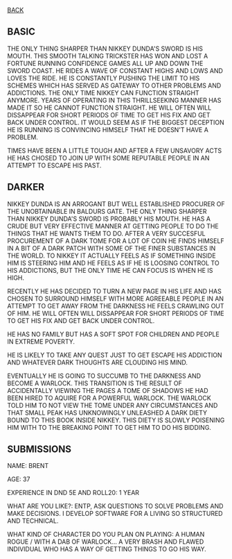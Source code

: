 [BACK](../CHARACTER.MD)


BASIC
-----------------------------------------------------------------------
THE ONLY THING SHARPER THAN NIKKEY DUNDA'S SWORD IS HIS MOUTH. THIS SMOOTH TALKING TRICKSTER HAS WON AND LOST A FORTUNE RUNNING CONFIDENCE GAMES ALL UP AND DOWN THE SWORD COAST. HE RIDES A WAVE OF CONSTANT HIGHS AND LOWS AND LOVES THE RIDE. HE IS CONSTANTLY PUSHING THE LIMIT TO HIS SCHEMES WHICH HAS SERVED AS GATEWAY TO OTHER PROBLEMS AND ADDICTIONS. THE ONLY TIME NIKKEY CAN FUNCTION STRAIGHT ANYMORE. YEARS OF OPERATING IN THIS THRILLSEEKING MANNER HAS MADE IT SO HE CANNOT FUNCTION STRAIGHT. HE WILL OFTEN WILL DISSAPPEAR FOR SHORT PERIODS OF TIME TO GET HIS FIX AND GET BACK UNDER CONTROL. IT WOULD SEEM AS IF THE BIGGEST DECEPTION HE IS RUNNING IS CONVINCING HIMSELF THAT HE DOESN'T HAVE A PROBLEM.

TIMES HAVE BEEN A LITTLE TOUGH AND AFTER A FEW UNSAVORY ACTS HE HAS CHOSED TO JOIN UP WITH SOME REPUTABLE PEOPLE IN AN ATTEMPT TO ESCAPE HIS PAST.

DARKER
------------------------------------------------------------------------
NIKKEY DUNDA IS AN ARROGANT BUT WELL ESTABLISHED PROCURER OF THE UNOBTAINABLE IN BALDURS GATE. THE ONLY THING SHARPER THAN NIKKEY DUNDA'S SWORD IS PROBABLY HIS MOUTH. HE HAS A CRUDE BUT VERY EFFECTIVE MANNER AT GETTING PEOPLE TO DO THE THINGS THAT HE WANTS THEM TO DO. AFTER A VERY SUCCESFUL PROCUREMENT OF A DARK TOME FOR A LOT OF COIN HE FINDS HIMSELF IN A BIT OF A DARK PATCH WITH SOME OF THE FINER SUBSTANCES IN THE WORLD. TO NIKKEY IT ACTUALLY FEELS AS IF SOMETHING INSIDE HIM IS STEERING HIM AND HE FEELS AS IF HE IS LOOSING CONTROL TO HIS ADDICTIONS, BUT THE ONLY TIME HE CAN FOCUS IS WHEN HE IS HIGH.   

RECENTLY HE HAS DECIDED TO TURN A NEW PAGE IN HIS LIFE AND HAS CHOSEN TO SURROUND HIMSELF WITH MORE AGREEABLE PEOPLE IN AN ATTEMPT TO GET AWAY FROM THE DARKNESS HE FEELS CRAWLING OUT OF HIM. HE WILL OFTEN WILL DISSAPPEAR FOR SHORT PERIODS OF TIME TO GET HIS FIX AND GET BACK UNDER CONTROL.

HE HAS NO FAMILY BUT HAS A SOFT SPOT FOR CHILDREN AND PEOPLE IN EXTREME POVERTY. 

HE IS LIKELY TO TAKE ANY QUEST JUST TO GET ESCAPE HIS ADDICTION AND WHATEVER DARK THOUGHTS ARE CLOUDING HIS MIND.

EVENTUALLY HE IS GOING TO SUCCUMB TO THE DARKNESS AND BECOME A WARLOCK. THIS TRANSITION IS THE RESULT OF ACCIDENTALLY VIEWING THE PAGES A TOME OF SHADOWS HE HAD BEEN HIRED TO AQUIRE FOR A POWERFUL WARLOCK. THE WARLOCK TOLD HIM TO NOT VIEW THE TOME UNDER ANY CIRCUMSTANCES AND THAT SMALL PEAK HAS UNKNOWINGLY UNLEASHED A DARK DIETY BOUND TO THIS BOOK INSIDE NIKKEY. THIS DIETY IS SLOWLY POISENING HIM WITH TO THE BREAKING POINT TO GET HIM TO DO HIS BIDDING. 



SUBMISSIONS
----------------------------------------------------------------------------
NAME: BRENT    

AGE: 37

EXPERIENCE IN DND 5E AND ROLL20: 1 YEAR

WHAT ARE YOU LIKE?: ENTP, ASK QUESTIONS TO SOLVE PROBLEMS AND MAKE DECISIONS. I DEVELOP SOFTWARE FOR A LIVING SO STRUCTURED AND TECHNICAL. 

WHAT KIND OF CHARACTER DO YOU PLAN ON PLAYING: A HUMAN ROGUE / WITH A DAB OF WARLOCK... A VERY BRASH AND FLAWED INDIVIDUAL WHO HAS A WAY OF GETTING THINGS TO GO HIS WAY.  
